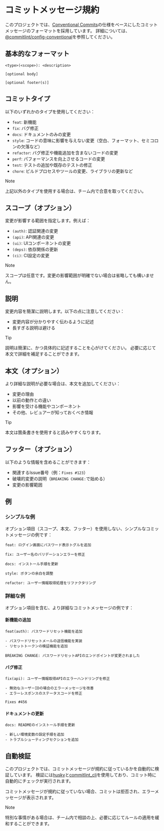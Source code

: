 # コミットメッセージ規約

このプロジェクトでは、[Conventional Commits]の仕様をベースにしたコミットメッセージのフォーマットを採用しています。
詳細については、[@commitlint/config-conventional]を参照してください。

## 基本的なフォーマット

```text
<type>(<scope>): <description>

[optional body]

[optional footer(s)]
```

## コミットタイプ

以下のいずれかのタイプを使用してください：

- `feat`: 新機能
- `fix`: バグ修正
- `docs`: ドキュメントのみの変更
- `style`: コードの意味に影響を与えない変更（空白、フォーマット、セミコロンの欠落など）
- `refactor`: バグ修正や機能追加を含まないコードの変更
- `perf`: パフォーマンスを向上させるコードの変更
- `test`: テストの追加や既存のテストの修正
- `chore`: ビルドプロセスやツールの変更、ライブラリの更新など

> [!NOTE]
> 上記以外のタイプを使用する場合は、チーム内で合意を取ってください。

## スコープ（オプション）

変更が影響する範囲を指定します。例えば：

- `(auth)`: 認証関連の変更
- `(api)`: API関連の変更
- `(ui)`: UIコンポーネントの変更
- `(deps)`: 依存関係の更新
- `(ci)`: CI設定の変更

> [!NOTE]
> スコープは任意です。変更の影響範囲が明確でない場合は省略しても構いません。

## 説明

変更内容を簡潔に説明します。以下の点に注意してください：

- 変更内容が分かりやすく伝わるように記述
- 長すぎる説明は避ける

> [!TIP]
> 説明は簡潔に、かつ具体的に記述することを心がけてください。
> 必要に応じて本文で詳細を補足することができます。

## 本文（オプション）

より詳細な説明が必要な場合は、本文を追加してください：

- 変更の理由
- 以前の動作との違い
- 影響を受ける機能やコンポーネント
- その他、レビュアーが知っておくべき情報

> [!TIP]
> 本文は箇条書きを使用すると読みやすくなります。

## フッター（オプション）

以下のような情報を含めることができます：

- 関連するIssue番号（例：`Fixes #123`）
- 破壊的変更の説明（`BREAKING CHANGE:`で始める）
- 変更の影響範囲

## 例

### シンプルな例

オプション項目（スコープ、本文、フッター）を使用しない、シンプルなコミットメッセージの例です：

```text
feat: ログイン画面にパスワード表示トグルを追加
```

```text
fix: ユーザー名のバリデーションエラーを修正
```

```text
docs: インストール手順を更新
```

```text
style: ボタンの余白を調整
```

```text
refactor: ユーザー情報取得処理をリファクタリング
```

### 詳細な例

オプション項目を含む、より詳細なコミットメッセージの例です：

#### 新機能の追加

```text
feat(auth): パスワードリセット機能を追加

- パスワードリセットメールの送信機能を実装
- リセットトークンの検証機能を追加

BREAKING CHANGE: パスワードリセットAPIのエンドポイントが変更されました
```

#### バグ修正

```text
fix(api): ユーザー情報取得APIのエラーハンドリングを修正

- 無効なユーザーIDの場合のエラーメッセージを改善
- エラーレスポンスのステータスコードを修正

Fixes #456
```

#### ドキュメントの更新

```text
docs: READMEのインストール手順を更新

- 新しい環境変数の設定手順を追加
- トラブルシューティングセクションを追加
```

## 自動検証

このプロジェクトでは、コミットメッセージが規約に従っているかを自動的に検証しています。
検証には[husky]と[commitlint_cli]を使用しており、コミット時に自動的にチェックが実行されます。

コミットメッセージが規約に従っていない場合、コミットは拒否され、エラーメッセージが表示されます。

> [!NOTE]
> 特別な事情がある場合は、チーム内で相談の上、必要に応じてルールの適用を緩和することができます。

<!-- Links -->
[Conventional Commits]: https://www.conventionalcommits.org/ja/v1.0.0/
[@commitlint/config-conventional]: https://github.com/conventional-changelog/commitlint/tree/master/%40commitlint/config-conventional
[husky]: https://pub.dev/packages/husky
[commitlint_cli]: https://pub.dev/packages/commitlint_cli
